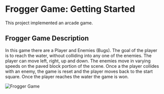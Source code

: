 # Frogger Game: Getting Started
This project implemented an arcade game.

## Frogger Game Description
In this game there are a Player and Enemies (Bugs). The goal of the player is to reach the water, without colliding into any one of the enemies. The player can move left, right, up and down. The enemies move in varying speeds on the paved block portion of the scene. Once a the player collides with an enemy, the game is reset and the player moves back to the start square. Once the player reaches the water the game is won.

![Frogger Game](https://d17h27t6h515a5.cloudfront.net/topher/2017/June/5931c951_frogger/frogger.png)
